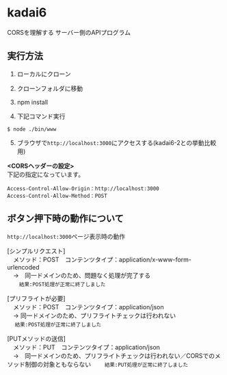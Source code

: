# kadai6
CORSを理解する
サーバー側のAPIプログラム

## 実行方法
1. ローカルにクローン

2. クローンフォルダに移動

3. npm install

4. 下記コマンド実行
```
$ node ./bin/www
```

5. ブラウザで`http://localhost:3000`にアクセスする(kadai6-2との挙動比較用)  
  
**<CORSヘッダーの設定>**  
下記の指定になっています。
```
Access-Control-Allow-Origin：http://localhost:3000
Access-Control-Allow-Method：POST
```

## ボタン押下時の動作について  
`http://localhost:3000`ページ表示時の動作  

[シンプルリクエスト]   
　メソッド：POST　コンテンツタイプ：application/x-www-form-urlencoded  
　→　同一ドメインのため、問題なく処理が完了する  
 　　`結果:POST処理が正常に終了しました`

[プリフライトが必要]  
　メソッド：POST　コンテンツタイプ：application/json  
　→ 同一ドメインのため、プリフライトチェックは行われない  
 　 `結果:POST処理が正常に終了しました`

[PUTメソッドの送信]  
　メソッド：PUT　コンテンツタイプ：application/json  
　→　同一ドメインのため、プリフライトチェックは行われない／CORSでのメソッド制御の対象ともならない
 　　`結果:PUT処理が正常に終了しました`
